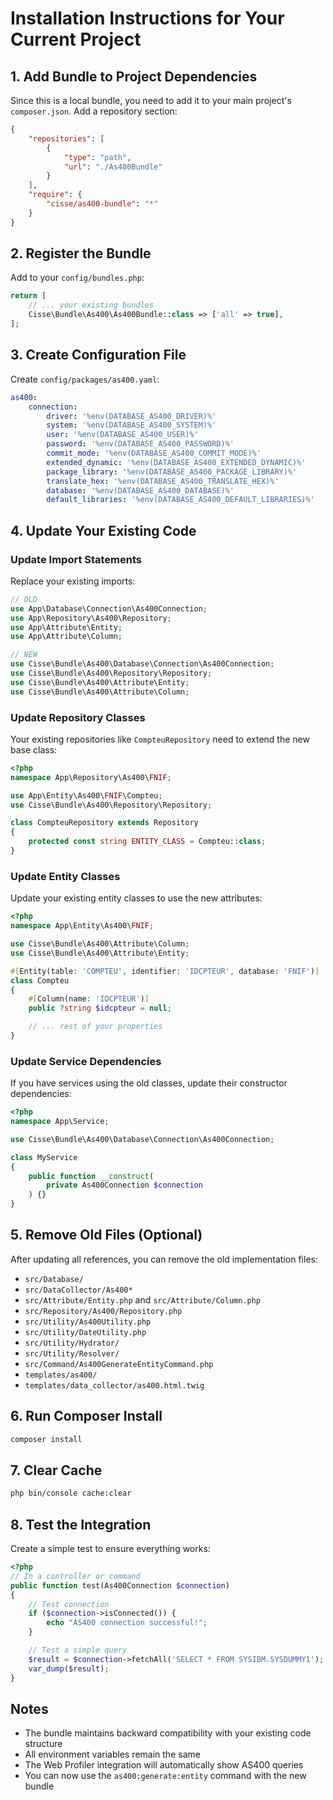 # Installation Instructions for Your Current Project

## 1. Add Bundle to Project Dependencies

Since this is a local bundle, you need to add it to your main project's `composer.json`. Add a repository section:

```json
{
    "repositories": [
        {
            "type": "path",
            "url": "./As400Bundle"
        }
    ],
    "require": {
        "cisse/as400-bundle": "*"
    }
}
```

## 2. Register the Bundle

Add to your `config/bundles.php`:

```php
return [
    // ... your existing bundles
    Cisse\Bundle\As400\As400Bundle::class => ['all' => true],
];
```

## 3. Create Configuration File

Create `config/packages/as400.yaml`:

```yaml
as400:
    connection:
        driver: '%env(DATABASE_AS400_DRIVER)%'
        system: '%env(DATABASE_AS400_SYSTEM)%'
        user: '%env(DATABASE_AS400_USER)%'
        password: '%env(DATABASE_AS400_PASSWORD)%'
        commit_mode: '%env(DATABASE_AS400_COMMIT_MODE)%'
        extended_dynamic: '%env(DATABASE_AS400_EXTENDED_DYNAMIC)%'
        package_library: '%env(DATABASE_AS400_PACKAGE_LIBRARY)%'
        translate_hex: '%env(DATABASE_AS400_TRANSLATE_HEX)%'
        database: '%env(DATABASE_AS400_DATABASE)%'
        default_libraries: '%env(DATABASE_AS400_DEFAULT_LIBRARIES)%'
```

## 4. Update Your Existing Code

### Update Import Statements

Replace your existing imports:

```php
// OLD
use App\Database\Connection\As400Connection;
use App\Repository\As400\Repository;
use App\Attribute\Entity;
use App\Attribute\Column;

// NEW
use Cisse\Bundle\As400\Database\Connection\As400Connection;
use Cisse\Bundle\As400\Repository\Repository;
use Cisse\Bundle\As400\Attribute\Entity;
use Cisse\Bundle\As400\Attribute\Column;
```

### Update Repository Classes

Your existing repositories like `CompteuRepository` need to extend the new base class:

```php
<?php
namespace App\Repository\As400\FNIF;

use App\Entity\As400\FNIF\Compteu;
use Cisse\Bundle\As400\Repository\Repository;

class CompteuRepository extends Repository
{
    protected const string ENTITY_CLASS = Compteu::class;
}
```

### Update Entity Classes

Update your existing entity classes to use the new attributes:

```php
<?php
namespace App\Entity\As400\FNIF;

use Cisse\Bundle\As400\Attribute\Column;
use Cisse\Bundle\As400\Attribute\Entity;

#[Entity(table: 'COMPTEU', identifier: 'IDCPTEUR', database: 'FNIF')]
class Compteu
{
    #[Column(name: 'IDCPTEUR')]
    public ?string $idcpteur = null;

    // ... rest of your properties
}
```

### Update Service Dependencies

If you have services using the old classes, update their constructor dependencies:

```php
<?php
namespace App\Service;

use Cisse\Bundle\As400\Database\Connection\As400Connection;

class MyService
{
    public function __construct(
        private As400Connection $connection
    ) {}
}
```

## 5. Remove Old Files (Optional)

After updating all references, you can remove the old implementation files:

- `src/Database/`
- `src/DataCollector/As400*`
- `src/Attribute/Entity.php` and `src/Attribute/Column.php`
- `src/Repository/As400/Repository.php`
- `src/Utility/As400Utility.php`
- `src/Utility/DateUtility.php`
- `src/Utility/Hydrator/`
- `src/Utility/Resolver/`
- `src/Command/As400GenerateEntityCommand.php`
- `templates/as400/`
- `templates/data_collector/as400.html.twig`

## 6. Run Composer Install

```bash
composer install
```

## 7. Clear Cache

```bash
php bin/console cache:clear
```

## 8. Test the Integration

Create a simple test to ensure everything works:

```php
<?php
// In a controller or command
public function test(As400Connection $connection)
{
    // Test connection
    if ($connection->isConnected()) {
        echo "AS400 connection successful!";
    }

    // Test a simple query
    $result = $connection->fetchAll('SELECT * FROM SYSIBM.SYSDUMMY1');
    var_dump($result);
}
```

## Notes

- The bundle maintains backward compatibility with your existing code structure
- All environment variables remain the same
- The Web Profiler integration will automatically show AS400 queries
- You can now use the `as400:generate:entity` command with the new bundle
